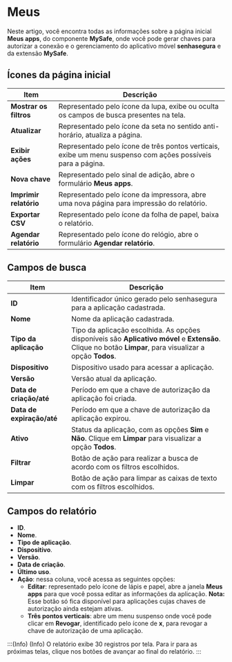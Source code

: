 # Meus

Neste artigo, você encontra todas as informações sobre a página inicial **Meus apps**, do componente **MySafe**, onde você pode gerar chaves para autorizar a conexão e o gerenciamento do aplicativo móvel **senhasegura** e da extensão **MySafe**.

## Ícones da página inicial


| Item | Descrição |
| --- | --- |
| **Mostrar os filtros** | Representado pelo ícone da lupa, exibe ou oculta os campos de busca presentes na tela. |
| **Atualizar** | Representado pelo ícone da seta no sentido anti-horário, atualiza a página. |
| **Exibir ações** | Representado pelo ícone de três pontos verticais, exibe um menu suspenso com ações possíveis para a página. |
| **Nova chave** | Representado pelo sinal de adição, abre o formulário **Meus apps**. |
| **Imprimir relatório** | Representado pelo ícone da impressora, abre uma nova página para impressão do relatório. |
| **Exportar CSV** | Representado pelo ícone da folha de papel, baixa o relatório. |
| **Agendar relatório** | Representado pelo ícone do relógio, abre o formulário **Agendar relatório**. |

## Campos de busca


| Item | Descrição |
| --- | --- |
| **ID** | Identificador único gerado pelo senhasegura para a aplicação cadastrada. |
| **Nome** | Nome da aplicação cadastrada. |
| **Tipo da aplicação** | Tipo da aplicação escolhida. As opções disponíveis são **Aplicativo móvel** e **Extensão**. Clique no botão **Limpar**, para visualizar a opção **Todos**. |
| **Dispositivo** | Dispositivo usado para acessar a aplicação. |
| **Versão** | Versão atual da aplicação. |
| **Data de criação/até** | Período em que a chave de autorização da aplicação foi criada. |
| **Data de expiração/até** | Período em que a chave de autorização da aplicação expirou. |
| **Ativo** | Status da aplicação, com as opções **Sim** e **Não**. Clique em **Limpar** para visualizar a opção **Todos**. |
| **Filtrar** | Botão de ação para realizar a busca de acordo com os filtros escolhidos. |
| **Limpar** | Botão de ação para limpar as caixas de texto com os filtros escolhidos. |

## Campos do relatório

* **ID**.
* **Nome**.
* **Tipo de aplicação**.
* **Dispositivo**.
* **Versão**.
* **Data de criação**.
* **Último uso**.
* **Ação**: nessa coluna, você acessa as seguintes opções:
    * **Editar**: representado pelo ícone de lápis e papel, abre a janela **Meus apps** para que você possa editar as informações da aplicação. **Nota:** Esse botão só fica disponível para aplicações cujas chaves de autorização ainda estejam ativas.
    * **Três pontos verticais**: abre um menu suspenso onde você pode clicar em **Revogar**, identificado pelo ícone de **x**, para revogar a chave de autorização de uma aplicação.

:::(Info) (Info)
O relatório exibe 30 registros por tela. Para ir para as próximas telas, clique nos botões de avançar ao final do relatório.
:::